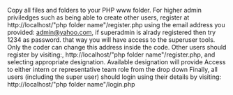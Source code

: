 Copy all files and folders to your PHP www folder.
For higher admin priviledges such as being able to create other users, register at http://localhost/"php folder name"/register.php using the email address you provided: admin@yahoo.com, if superadmin is alrady registered then try 1234 as password. that way you will have access to the superuser tools. Only the coder can change this address inside the code.
Other users should register by visiting:, http://localhost/"php folder name"/register.php, and selecting appropriate designation.
Available designation will provide Access to either intern or representative team role from the drop down
Finally, all users (including the super user) should login using their details by visiting: http://localhost/"php folder name"/login.php
